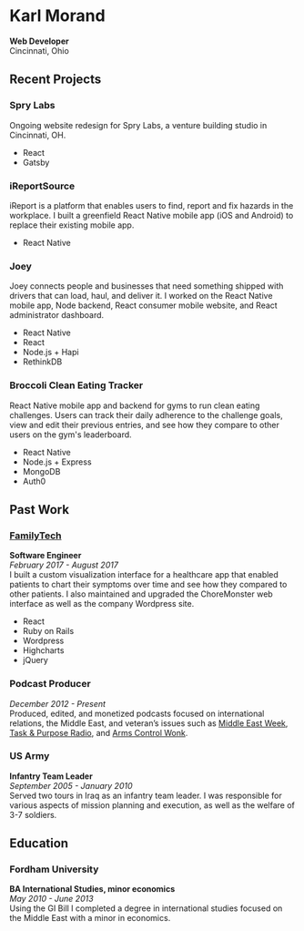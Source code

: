 # Karl Morand

**Web Developer**  
Cincinnati, Ohio

## Recent Projects

### Spry Labs

Ongoing website redesign for Spry Labs, a venture building studio in Cincinnati, OH.

- React
- Gatsby

### iReportSource

iReport is a platform that enables users to find, report and fix hazards in the workplace. I built a greenfield React Native mobile app (iOS and Android) to replace their existing mobile app.

- React Native

### Joey

Joey connects people and businesses that need something shipped with drivers that can load, haul, and deliver it. I worked on the React Native mobile app, Node backend, React consumer mobile website, and React administrator dashboard.

- React Native
- React
- Node.js + Hapi
- RethinkDB

### Broccoli Clean Eating Tracker

React Native mobile app and backend for gyms to run clean eating challenges. Users can track their daily adherence to the challenge goals, view and edit their previous entries, and see how they compare to other users on the gym's leaderboard.

- React Native
- Node.js + Express
- MongoDB
- Auth0

## Past Work

### [FamilyTech](http://familytech.com/)

**Software Engineer**  
_February 2017 - August 2017_  
I built a custom visualization interface for a healthcare app that enabled patients to chart their symptoms over time and see how they compared to other patients. I also maintained and upgraded the ChoreMonster web interface as well as the company Wordpress site.

- React
- Ruby on Rails
- Wordpress
- Highcharts
- jQuery

### Podcast Producer

_December 2012 - Present_  
Produced, edited, and monetized podcasts focused on international relations, the Middle East, and veteran’s issues such as [Middle East Week](http://middleeastweek.org/), [Task & Purpose Radio](http://taskandpurpose.com/podcasts/), and [Arms Control Wonk](https://itunes.apple.com/us/podcast/arms-control-wonk/id872594726?mt=2).

### US Army

**Infantry Team Leader**  
_September 2005 - January 2010_  
Served two tours in Iraq as an infantry team leader. I was responsible for various aspects of mission planning and execution, as well as the welfare of 3-7 soldiers.

## Education

### Fordham University

**BA International Studies, minor economics**  
_May 2010 - June 2013_  
Using the GI Bill I completed a degree in international studies focused on the Middle East with a minor in economics.
